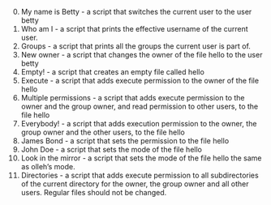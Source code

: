 0. My name is Betty -  a script that switches the current user to the user betty
1. Who am I - a script that prints the effective username of the current user.
2. Groups - a script that prints all the groups the current user is part of.
3. New owner - a script that changes the owner of the file hello to the user betty
4. Empty! - a script that creates an empty file called hello
5. Execute - a script that adds execute permission to the owner of the file hello
6. Multiple permissions - a script that adds execute permission to the owner and the group owner, and read permission to other users, to the file hello
7. Everybody! - a script that adds execution permission to the owner, the group owner and the other users, to the file hello
8. James Bond - a script that sets the permission to the file hello
9. John Doe - a script that sets the mode of the file hello
10. Look in the mirror - a script that sets the mode of the file hello the same as olleh’s mode.
11. Directories - a script that adds execute permission to all subdirectories of the current directory for the owner, the group owner and all other users. Regular files should not be changed.
